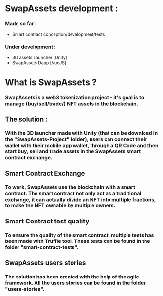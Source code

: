 # SwapAssets development :
### Made so far :
  - Smart contract conception/development/tests

### Under development :
  - 3D assets Launcher [Unity]
  - SwapAssets Dapp [VueJS]

# What is SwapAssets ?
### SwapAssets is a web3 tokenization project - it's goal is to manage (buy/sell/trade/) NFT assets in the blockchain.

## The solution :
### With the 3D launcher made with Unity (that can be download in the "SwapAssets-Project" folder), users can connect their wallet with their mobile app wallet, through a QR Code and then start buy, sell and trade assets in the SwapAssets smart contract exchange.

## Smart Contract Exchange
### To work, SwapAssets use the blockchain with a smart contract. The smart contract not only act as a traditional exchange, it can actually divide an NFT into multiple fractions, to make the NFT ownable by multiple owners.

## Smart Contract test quality
### To ensure the quality of the smart contract, multiple tests has been made with Truffle tool. These tests can be found in the folder "smart-contract-tests".

## SwapAssets users stories
### The solution has been created with the help of the agile framework. All the users stories can be found in the folder "users-stories".
